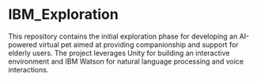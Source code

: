 # IBM_Exploration
This repository contains the initial exploration phase for developing an AI-powered virtual pet aimed at providing companionship and support for elderly users. The project leverages Unity for building an interactive environment and IBM Watson for natural language processing and voice interactions.
